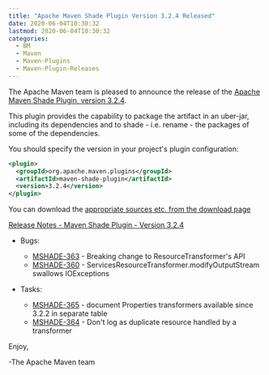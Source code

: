 ```yaml
---
title: "Apache Maven Shade Plugin Version 3.2.4 Released"
date: 2020-06-04T10:30:32
lastmod: 2020-06-04T10:30:32
categories:
  - BM
  - Maven
  - Maven-Plugins
  - Maven-Plugin-Releases
---
```

The Apache Maven team is pleased to announce the release of the [Apache
Maven Shade Plugin, version 3.2.4](https://maven.apache.org/plugins/maven-shade-plugin/).

This plugin provides the capability to package the artifact in an uber-jar,
including its dependencies and to shade - i.e. rename - the packages of some of
the dependencies.

You should specify the version in your project's plugin configuration:

```xml
<plugin>
  <groupId>org.apache.maven.plugins</groupId>
  <artifactId>maven-shade-plugin</artifactId>
  <version>3.2.4</version>
</plugin>
```

You can download the [appropriate sources etc. from the download page][download-page]

<!-- more -->

 
[Release Notes - Maven Shade Plugin - Version 3.2.4](https://issues.apache.org/jira/secure/ReleaseNote.jspa?projectId=12317921&version=12346981)


* Bugs:

  * [MSHADE-363](https://issues.apache.org/jira/browse/MSHADE-363) - Breaking change to ResourceTransformer's API
  * [MSHADE-360](https://issues.apache.org/jira/browse/MSHADE-360) - ServicesResourceTransformer.modifyOutputStream swallows IOExceptions

* Tasks:

  * [MSHADE-365](https://issues.apache.org/jira/browse/MSHADE-365) - document Properties transformers available since 3.2.2 in separate table
  * [MSHADE-364](https://issues.apache.org/jira/browse/MSHADE-364) - Don't log as duplicate resource handled by a transformer


Enjoy,

-The Apache Maven team

[download-page]: https://maven.apache.org/shared/maven-archiver/download.cgi
